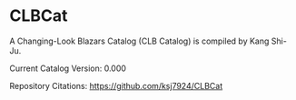 # CLBCat
A Changing-Look Blazars Catalog (CLB Catalog) is compiled by Kang Shi-Ju.


Current Catalog Version: 0.000 

Repository Citations: https://github.com/ksj7924/CLBCat





